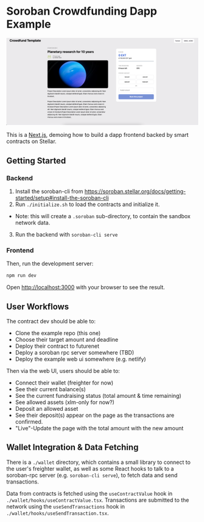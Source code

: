 # Soroban Crowdfunding Dapp Example

![Screenshot of the Example Dapp](screenshot.png)

This is a [Next.js](https://nextjs.org/), demoing how to build a dapp frontend
backed by smart contracts on Stellar.

## Getting Started

### Backend

1. Install the soroban-cli from https://soroban.stellar.org/docs/getting-started/setup#install-the-soroban-cli
2. Run `./initialize.sh` to load the contracts and initialize it.
  - Note: this will create a `.soroban` sub-directory, to contain the sandbox
    network data.
3. Run the backend with `soroban-cli serve`

### Frontend

Then, run the development server:

```bash
npm run dev
```

Open [http://localhost:3000](http://localhost:3000) with your browser to see the result.

## User Workflows

The contract dev should be able to:

- Clone the example repo (this one)
- Choose their target amount and deadline
- Deploy their contract to futurenet
- Deploy a soroban rpc server somewhere (TBD)
- Deploy the example web ui somewhere (e.g. netlify)

Then via the web UI, users should be able to:

- Connect their wallet (freighter for now)
- See their current balance(s)
- See the current fundraising status (total amount & time remaining)
- See allowed assets (xlm-only for now?)
- Deposit an allowed asset
- See their deposit(s) appear on the page as the transactions are confirmed.
- "Live"-Update the page with the total amount with the new amount

## Wallet Integration & Data Fetching

There is a `./wallet` directory, which contains a small library to connect to
the user's freighter wallet, as well as some React hooks to talk to a
soroban-rpc server (e.g. `soroban-cli serve`), to fetch data and send
transactions.

Data from contracts is fetched using the `useContractValue` hook in
`./wallet/hooks/useContractValue.tsx`. Transactions are submitted to the network
using the `useSendTransactions` hook in `./wallet/hooks/useSendTransaction.tsx`.
